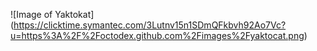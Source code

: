 ![Image of Yaktokat] (https://clicktime.symantec.com/3Lutnv15n1SDmQFkbvh92Ao7Vc?u=https%3A%2F%2Foctodex.github.com%2Fimages%2Fyaktocat.png)
